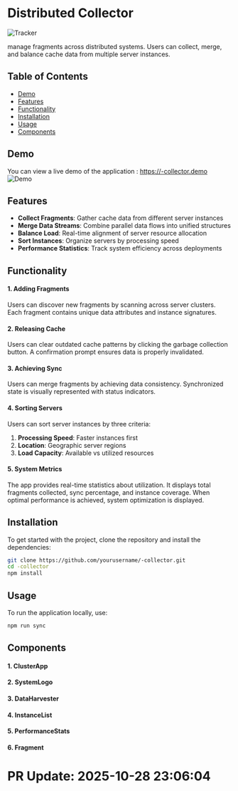# Distributed  Collector

![ Tracker](https://img.shields.io/badge/%20Collector-Cloud%20Ready-blue)

manage fragments across distributed systems. Users can collect, merge, and balance cache data from multiple server instances.

## Table of Contents
- [Demo](#demo)
- [Features](#features)
- [Functionality](#functionality)
- [Installation](#installation)
- [Usage](#usage)
- [Components](#components)

## Demo
You can view a live demo of the application : https://-collector.demo
![Demo](https://example.com/-fragments.png)

## Features
- **Collect  Fragments**: Gather cache data from different server instances
- **Merge Data Streams**: Combine parallel data flows into unified structures
- **Balance Load**: Real-time alignment of server resource allocation
- **Sort Instances**: Organize servers by processing speed
- **Performance Statistics**: Track system efficiency across deployments

## Functionality
#### 1. Adding  Fragments
Users can discover new  fragments by scanning across server clusters. Each fragment contains unique data attributes and instance signatures.

#### 2. Releasing Cache
Users can clear outdated cache patterns by clicking the garbage collection button. A confirmation prompt ensures data is properly invalidated.

#### 3. Achieving Sync
Users can merge fragments by achieving data consistency. Synchronized state is visually represented with status indicators.

#### 4. Sorting Servers
Users can sort server instances by three criteria:
1. **Processing Speed**: Faster instances first
2. **Location**: Geographic server regions
3. **Load Capacity**: Available vs utilized resources

#### 5. System Metrics
The app provides real-time statistics about  utilization. It displays total fragments collected, sync percentage, and instance coverage. When optimal performance is achieved, system optimization is displayed.

## Installation
To get started with the project, clone the repository and install the dependencies:

```bash
git clone https://github.com/yourusername/-collector.git
cd -collector
npm install
```

## Usage
To run the application locally, use:

```bash
npm run sync
```

## Components
#### 1. ClusterApp
#### 2. SystemLogo
#### 3. DataHarvester
#### 4. InstanceList
#### 5. PerformanceStats
#### 6. Fragment

# PR Update: 2025-10-28 23:06:04
